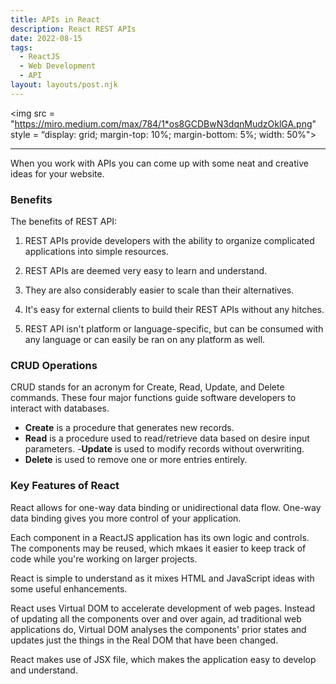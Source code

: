 ```yaml
---
title: APIs in React
description: React REST APIs
date: 2022-08-15
tags:
  - ReactJS
  - Web Development
  - API
layout: layouts/post.njk
---
```


<img src = "https://miro.medium.com/max/784/1*os8GCDBwN3dqnMudzOklGA.png" style = “display: grid; margin-top: 10%; margin-bottom: 5%; width: 50%">

---

When you work with APIs you can come up with some neat and creative ideas for your website.

### Benefits

The benefits of REST API:

1. REST APIs provide developers with the ability to organize complicated applications into simple resources.

2. REST APIs are deemed very easy to learn and understand.

3. They are also considerably  easier to scale than their alternatives.

4. It's easy for external clients to build their REST APIs without any hitches.

5. REST API isn't platform or language-specific, but can be consumed with any language or can easily be ran on any platform as well.

### CRUD Operations

CRUD stands for an acronym for Create, Read, Update, and Delete commands. These four major functions guide software developers to interact with databases.

- <b>Create</b> is a procedure that generates new records.
- <b>Read</b> is a procedure used to read/retrieve data based on desire input parameters.
-<b>Update</b> is used to modify records without overwriting.
- <b>Delete</b> is used to remove one or more entries entirely.

### Key Features of React

React allows for one-way data binding or unidirectional data flow. One-way data binding gives you more control of your application.

Each component in a ReactJS application has its own logic and controls. The components may be reused, which mkaes it easier to keep track of code while you're working on larger projects.

React is simple to understand as it mixes HTML and JavaScript ideas with some useful enhancements.

React uses Virtual DOM to accelerate development of web pages. Instead of updating all the components over and over again, ad traditional web applications do, Virtual DOM analyses the components' prior states and updates just the things in the Real DOM that have been changed. 

React makes use of JSX file, which makes the application easy to develop and understand.